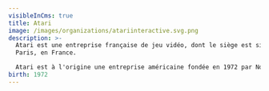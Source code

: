 ```yaml
---
visibleInCms: true
title: Atari
image: /images/organizations/atariinteractive.svg.png
description: >-
  Atari est une entreprise française de jeu vidéo, dont le siège est situé à
  Paris, en France.

  Atari est à l'origine une entreprise américaine fondée en 1972 par Nolan Bushnell et Ted Dabney, considérée comme pionnière et fondatrice de l'industrie du jeu vidéo, devenue française en 2003 par son rachat par Infogrames. Elle est spécialisée dans le développement des jeux vidéo et fabrique des bornes d'arcade, des consoles de jeux et des ordinateurs personnels des années 1970 à 1990. 
birth: 1972
---
```

